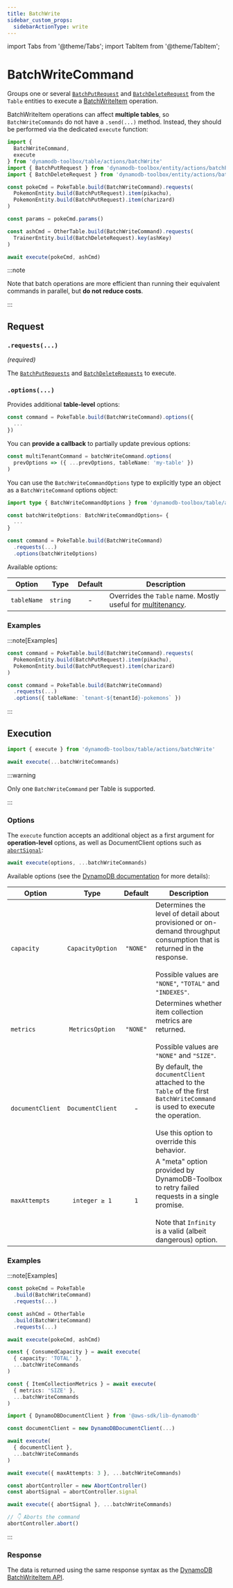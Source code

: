 ```yaml
---
title: BatchWrite
sidebar_custom_props:
  sidebarActionType: write
---
```


import Tabs from '@theme/Tabs';
import TabItem from '@theme/TabItem';

# BatchWriteCommand

Groups one or several [`BatchPutRequest`](../../../3-entities/4-actions/9-batch-put/index.md) and [`BatchDeleteRequest`](../../../3-entities/4-actions/10-batch-delete/index.md) from the `Table` entities to execute a [BatchWriteItem](https://docs.aws.amazon.com/amazondynamodb/latest/APIReference/API_BatchWriteItem.html) operation.

BatchWriteItem operations can affect **multiple tables**, so `BatchWriteCommands` do not have a `.send(...)` method. Instead, they should be performed via the dedicated `execute` function:

```ts
import {
  BatchWriteCommand,
  execute
} from 'dynamodb-toolbox/table/actions/batchWrite'
import { BatchPutRequest } from 'dynamodb-toolbox/entity/actions/batchPut'
import { BatchDeleteRequest } from 'dynamodb-toolbox/entity/actions/batchDelete'

const pokeCmd = PokeTable.build(BatchWriteCommand).requests(
  PokemonEntity.build(BatchPutRequest).item(pikachu),
  PokemonEntity.build(BatchPutRequest).item(charizard)
)

const params = pokeCmd.params()

const ashCmd = OtherTable.build(BatchWriteCommand).requests(
  TrainerEntity.build(BatchDeleteRequest).key(ashKey)
)

await execute(pokeCmd, ashCmd)
```

:::note

Note that batch operations are more efficient than running their equivalent commands in parallel, but **do not reduce costs**.

:::

## Request

### `.requests(...)`

<p style={{ marginTop: '-15px' }}><i>(required)</i></p>

The [`BatchPutRequests`](../../../3-entities/4-actions/9-batch-put/index.md) and [`BatchDeleteRequests`](../../../3-entities/4-actions/10-batch-delete/index.md) to execute.

### `.options(...)`

Provides additional **table-level** options:

```ts
const command = PokeTable.build(BatchWriteCommand).options({
  ...
})
```

You can **provide a callback** to partially update previous options:

```ts
const multiTenantCommand = batchWriteCommand.options(
  prevOptions => ({ ...prevOptions, tableName: 'my-table' })
)
```

You can use the `BatchWriteCommandOptions` type to explicitly type an object as a `BatchWriteCommand` options object:

```ts
import type { BatchWriteCommandOptions } from 'dynamodb-toolbox/table/actions/batchWrite'

const batchWriteOptions: BatchWriteCommandOptions= {
  ...
}

const command = PokeTable.build(BatchWriteCommand)
  .requests(...)
  .options(batchWriteOptions)
```

Available options:

| Option      |   Type   | Default | Description                                                                                               |
| ----------- | :------: | :-----: | --------------------------------------------------------------------------------------------------------- |
| `tableName` | `string` |    -    | Overrides the `Table` name. Mostly useful for [multitenancy](https://en.wikipedia.org/wiki/Multitenancy). |

### Examples

:::note[Examples]

<Tabs>
<TabItem value="basic" label="Basic">

```ts
const command = PokeTable.build(BatchWriteCommand).requests(
  PokemonEntity.build(BatchPutRequest).item(pikachu),
  PokemonEntity.build(BatchPutRequest).item(charizard)
)
```

</TabItem>
<TabItem value="multitenant" label="Multitenant">

```ts
const command = PokeTable.build(BatchWriteCommand)
  .requests(...)
  .options({ tableName: `tenant-${tenantId}-pokemons` })
```

</TabItem>
</Tabs>

:::

## Execution

```ts
import { execute } from 'dynamodb-toolbox/table/actions/batchWrite'

await execute(...batchWriteCommands)
```

:::warning

Only one `BatchWriteCommand` per Table is supported.

:::

### Options

The `execute` function accepts an additional object as a first argument for **operation-level** options, as well as DocumentClient options such as [`abortSignal`](https://github.com/aws/aws-sdk-js-v3?tab=readme-ov-file#abortcontroller-example):

```ts
await execute(options, ...batchWriteCommands)
```

Available options (see the [DynamoDB documentation](https://docs.aws.amazon.com/amazondynamodb/latest/APIReference/API_BatchWriteItem.html#API_BatchWriteItem_RequestParameters) for more details):

| Option           |       Type       | Default  | Description                                                                                                                                                                              |
| ---------------- | :--------------: | :------: | ---------------------------------------------------------------------------------------------------------------------------------------------------------------------------------------- |
| `capacity`       | `CapacityOption` | `"NONE"` | Determines the level of detail about provisioned or on-demand throughput consumption that is returned in the response.<br/><br/>Possible values are `"NONE"`, `"TOTAL"` and `"INDEXES"`. |
| `metrics`        | `MetricsOption`  | `"NONE"` | Determines whether item collection metrics are returned.<br/><br/>Possible values are `"NONE"` and `"SIZE"`.                                                                             |
| `documentClient` | `DocumentClient` |    -     | By default, the `documentClient` attached to the `Table` of the first `BatchWriteCommand` is used to execute the operation.<br/><br/>Use this option to override this behavior.          |
| `maxAttempts`    |  `integer ≥ 1`   |   `1`    | A "meta" option provided by DynamoDB-Toolbox to retry failed requests in a single promise.<br/><br/>Note that <code>Infinity</code> is a valid (albeit dangerous) option.                |

### Examples

:::note[Examples]

<Tabs>
<TabItem value="basic" label="Basic">

```ts
const pokeCmd = PokeTable
  .build(BatchWriteCommand)
  .requests(...)

const ashCmd = OtherTable
  .build(BatchWriteCommand)
  .requests(...)

await execute(pokeCmd, ashCmd)
```

</TabItem>
<TabItem value="capacity" label="Capacity">

```ts
const { ConsumedCapacity } = await execute(
  { capacity: 'TOTAL' },
  ...batchWriteCommands
)
```

</TabItem>
<TabItem value="metrics" label="Metrics">

```ts
const { ItemCollectionMetrics } = await execute(
  { metrics: 'SIZE' },
  ...batchWriteCommands
)
```

</TabItem>
<TabItem value="document-client" label="Document client">

```ts
import { DynamoDBDocumentClient } from '@aws-sdk/lib-dynamodb'

const documentClient = new DynamoDBDocumentClient(...)

await execute(
  { documentClient },
  ...batchWriteCommands
)
```

</TabItem>
<TabItem value="retries" label="Retries">

```ts
await execute({ maxAttempts: 3 }, ...batchWriteCommands)
```

</TabItem>
<TabItem value="aborted" label="Aborted">

```ts
const abortController = new AbortController()
const abortSignal = abortController.signal

await execute({ abortSignal }, ...batchWriteCommands)

// 👇 Aborts the command
abortController.abort()
```

</TabItem>
</Tabs>

:::

### Response

The data is returned using the same response syntax as the [DynamoDB BatchWriteItem API](https://docs.aws.amazon.com/amazondynamodb/latest/APIReference/API_BatchWriteItem.html#API_BatchWriteItem_ResponseSyntax).
